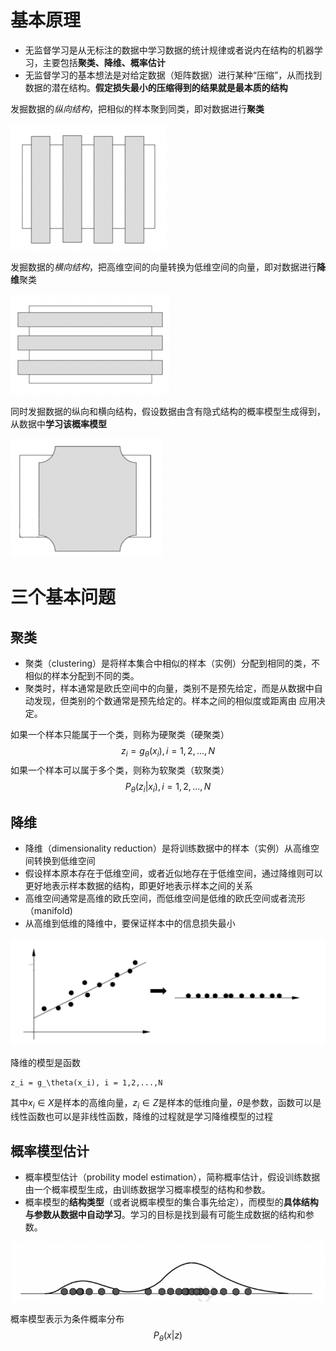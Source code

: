 # 基本原理

- 无监督学习是从无标注的数据中学习数据的统计规律或者说内在结构的机器学习，主要包括**聚类、降维、概率估计**
- 无监督学习的基本想法是对给定数据（矩阵数据）进行某种“压缩”，从而找到数据的潜在结构。**假定损失最小的压缩得到的结果就是最本质的结构**

发掘数据的*纵向结构*，把相似的样本聚到同类，即对数据进行**聚类**

![Cluster](../img/ML/Cluster.png)

发掘数据的*横向结构*，把高维空间的向量转换为低维空间的向量，即对数据进行**降维**聚类

![Dimensionalityreductioncluster](../img/ML/Dimensionalityreductioncluster.png)

同时发掘数据的纵向和横向结构，假设数据由含有隐式结构的概率模型生成得到，从数据中**学习该概率模型**

![Horizontalandvertical](../img/ML/Horizontalandvertical.png)

# 三个基本问题

## 聚类

- 聚类（clustering）是将样本集合中相似的样本（实例）分配到相同的类，不相似的样本分配到不同的类。
- 聚类时，样本通常是欧氏空间中的向量，类别不是预先给定，而是从数据中自动发现，但类别的个数通常是预先给定的。样本之间的相似度或距离由 应用决定。





如果一个样本只能属于一个类，则称为硬聚类（硬聚类）
$$
z_i = g_\theta(x_i), i = 1,2,...,N
$$
如果一个样本可以属于多个类，则称为软聚类（软聚类）
$$
P_\theta(z_i|x_i), i = 1,2,...,N
$$

## 降维

- 降维（dimensionality reduction）是将训练数据中的样本（实例）从高维空间转换到低维空间
- 假设样本原本存在于低维空间，或者近似地存在于低维空间，通过降维则可以更好地表示样本数据的结构，即更好地表示样本之间的关系
- 高维空间通常是高维的欧氏空间，而低维空间是低维的欧氏空间或者流形（manifold)
- 从高维到低维的降维中，要保证样本中的信息损失最小

![dimensionalityreduction](../img/ML/dimensionalityreduction.png)

降维的模型是函数

```
z_i = g_\theta(x_i), i = 1,2,...,N
```

其中$x_i\in X$是样本的高维向量，$z_i \in Z$是样本的低维向量，$\theta$是参数，函数可以是线性函数也可以是非线性函数，降维的过程就是学习降维模型的过程

## 概率模型估计

- 概率模型估计（probility model estimation），简称概率估计，假设训练数据由一个概率模型生成，由训练数据学习概率模型的结构和参数。
- 概率模型的**结构类型**（或者说概率模型的集合事先给定），而模型的**具体结构与参数从数据中自动学习**。学习的目标是找到最有可能生成数据的结构和参数。

![probilitymodelestimation](../img/ML/probilitymodelestimation.png)

概率模型表示为条件概率分布
$$
P_\theta(x|z)
$$




















